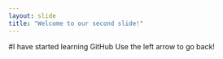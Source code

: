 ```yaml
---
layout: slide
title: "Welcome to our second slide!"
---
```

#I have started learning GitHub
Use the left arrow to go back!
